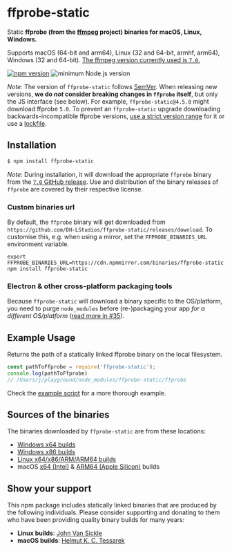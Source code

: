 # ffprobe-static

Static **ffprobe (from the [ffmpeg](https://ffmpeg.org) project) binaries for macOS, Linux, Windows.**

Supports macOS (64-bit and arm64), Linux (32 and 64-bit, armhf, arm64), Windows (32 and 64-bit). [The ffmpeg version currently used is `7.0`.](https://github.com/DH-LStudios/ffprobe-static/releases/tag/7.0)

[![npm version](https://img.shields.io/npm/v/ffprobe-static.svg)](https://www.npmjs.com/package/ffprobe-static)
![minimum Node.js version](https://img.shields.io/node/v/ffprobe-static.svg)

*Note:* The version of `ffprobe-static` follows [SemVer](http://semver.org). When releasing new versions, **we do *not* consider breaking changes in `ffprobe` itself**, but only the JS interface (see below). For example, `ffprobe-static@4.5.0` might download ffprobe `5.0`. To prevent an `ffprobe-static` upgrade downloading backwards-incompatible ffprobe versions, [use a strict version range](https://docs.npmjs.com/files/package.json#dependencies) for it or use a [lockfile](https://docs.npmjs.com/files/package-lock.json).

## Installation

``` bash
$ npm install ffprobe-static
```

*Note:* During installation, it will download the appropriate `ffprobe` binary from the [`7.0` GitHub release](https://github.com/DH-LStudios/ffprobe-static/releases/tag/7.0). Use and distribution of the binary releases of `ffprobe` are covered by their respective license.

### Custom binaries url

By default, the `ffprobe` binary will get downloaded from `https://github.com/DH-LStudios/ffprobe-static/releases/download`. To customise this, e.g. when using a mirror, set the `FFPROBE_BINARIES_URL` environment variable.

```shell
export FFPROBE_BINARIES_URL=https://cdn.npmmirror.com/binaries/ffprobe-static
npm install ffprobe-static
```

### Electron & other cross-platform packaging tools

Because `ffprobe-static` will download a binary specific to the OS/platform, you need to purge `node_modules` before (re-)packaging your app *for a different OS/platform* ([read more in #35](https://github.com/eugeneware/ffprobe-static/issues/35#issuecomment-630225392)).

## Example Usage

Returns the path of a statically linked ffprobe binary on the local filesystem.

``` js
const pathToFfprobe = require('ffprobe-static');
console.log(pathToFfprobe)
// /Users/j/playground/node_modules/ffprobe-static/ffprobe
```

Check the [example script](example.js) for a more thorough example.

## Sources of the binaries

The binaries downloaded by `ffprobe-static` are from these locations:

- [Windows x64 builds](https://www.gyan.dev/ffmpeg/builds/)
- [Windows x86 builds](https://github.com/sudo-nautilus/FFmpeg-Builds-Win32/)
- [Linux x64/x86/ARM/ARM64 builds](https://johnvansickle.com/ffmpeg/)
- macOS [x64 (Intel)](https://evermeet.cx/pub/ffmpeg/) & [ARM64 (Apple Silicon)](https://osxexperts.net/) builds

## Show your support

This npm package includes statically linked binaries that are produced by the following individuals. Please consider supporting and donating to them who have been providing quality binary builds for many years:

- **Linux builds**: [John Van Sickle](https://www.johnvansickle.com/ffmpeg/)
- **macOS builds**: [Helmut K. C. Tessarek](https://evermeet.cx/ffmpeg/#donations)
